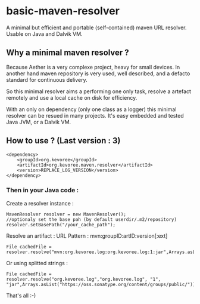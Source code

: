 basic-maven-resolver
====================

A minimal but efficient and portable (self-contained) maven URL resolver. Usable on Java and Dalvik VM.

## Why a minimal maven resolver ?

Because Aether is a very complexe project, heavy for small devices.
In another hand maven repository is very used, well described, and a defacto standard for continuous delivery.

So this minimal resolver aims a performing one only task, resolve a artefact remotely and use a local cache on disk for efficiency.

With an only on dependency (only one class as a logger) this minimal resolver can be resued in many projects. It's easy embedded and tested Java JVM, or a Dalvik VM.

## How to use ? (Last version : 3)

    <dependency>
        <groupId>org.kevoree</groupId>
        <artifactId>org.kevoree.maven.resolver</artifactId>
        <version>REPLACE_LOG_VERSION</version>
    </dependency>
   
### Then in your Java code :

Create a resolver instance :

	MavenResolver resolver = new MavenResolver();
	//optionaly set the base pah (by default userdir/.m2/repository)
	resolver.setBasePath("/your_cache_path");
	
Resolve an artifact :
URL Pattern : mvn:groupID:artID:version[:ext]

	File cachedFile = resolver.resolve("mvn:org.kevoree.log:org.kevoree.log:1:jar",Arrays.asList("https://oss.sonatype.org/content/groups/public/"));
	
Or using splitted strings :

	File cachedFile = resolver.resolve("org.kevoree.log","org.kevoree.log", "1", "jar",Arrays.asList("https://oss.sonatype.org/content/groups/public/"));


That's all :-)
